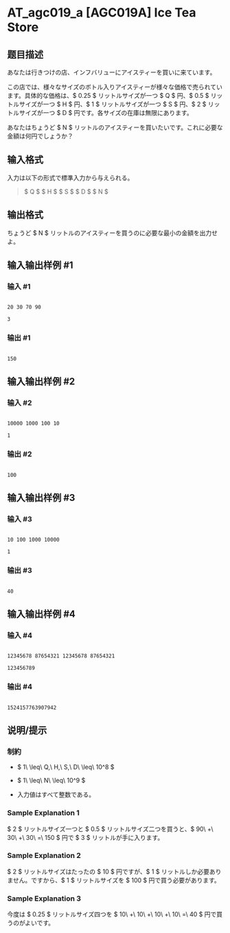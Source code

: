 # AT_agc019_a [AGC019A] Ice Tea Store

## 题目描述

[problemUrl]: https://atcoder.jp/contests/agc019/tasks/agc019_a

あなたは行きつけの店、インフバリューにアイスティーを買いに来ています。

この店では、様々なサイズのボトル入りアイスティーが様々な価格で売られています。具体的な価格は、$ 0.25 $ リットルサイズが一つ $ Q $ 円、$ 0.5 $ リットルサイズが一つ $ H $ 円、$ 1 $ リットルサイズが一つ $ S $ 円、$ 2 $ リットルサイズが一つ $ D $ 円です。各サイズの在庫は無限にあります。

あなたはちょうど $ N $ リットルのアイスティーを買いたいです。これに必要な金額は何円でしょうか？

## 输入格式

入力は以下の形式で標準入力から与えられる。

> $ Q $ $ H $ $ S $ $ D $ $ N $

## 输出格式

ちょうど $ N $ リットルのアイスティーを買うのに必要な最小の金額を出力せよ。

## 输入输出样例 #1

### 输入 #1

```
20 30 70 90
3
```

### 输出 #1

```
150
```

## 输入输出样例 #2

### 输入 #2

```
10000 1000 100 10
1
```

### 输出 #2

```
100
```

## 输入输出样例 #3

### 输入 #3

```
10 100 1000 10000
1
```

### 输出 #3

```
40
```

## 输入输出样例 #4

### 输入 #4

```
12345678 87654321 12345678 87654321
123456789
```

### 输出 #4

```
1524157763907942
```

## 说明/提示

### 制約

- $ 1\ \leq\ Q,\ H,\ S,\ D\ \leq\ 10^8 $
- $ 1\ \leq\ N\ \leq\ 10^9 $
- 入力値はすべて整数である。

### Sample Explanation 1

$ 2 $ リットルサイズ一つと $ 0.5 $ リットルサイズ二つを買うと、$ 90\ +\ 30\ +\ 30\ =\ 150 $ 円で $ 3 $ リットルが手に入ります。

### Sample Explanation 2

$ 2 $ リットルサイズはたったの $ 10 $ 円ですが、$ 1 $ リットルしか必要ありません。ですから、$ 1 $ リットルサイズを $ 100 $ 円で買う必要があります。

### Sample Explanation 3

今度は $ 0.25 $ リットルサイズ四つを $ 10\ +\ 10\ +\ 10\ +\ 10\ =\ 40 $ 円で買うのがよいです。